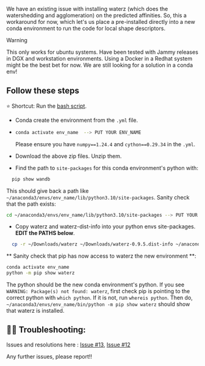 We have an existing issue with installing waterz (which does the watershedding and agglomeration) on the predicted affinities.
So, this a workaround for now, which let's us place a pre-installed directly into a new conda environment to run the code for local shape descriptors.

>[!WARNING]
>This only works for ubuntu systems. Have been tested with Jammy releases in DGX and workstation environments.
>Using a Docker in a Redhat system might be the best bet for now. We are still looking for a solution in a conda env!


## Follow these steps

⭐ Shortcut: Run the [bash script](https://github.com/Mohinta2892/catena/blob/dev/local_shape_descriptors/install_src/install_waterz.sh).

- Conda create the environment from the `.yml` file.
- ```bash 
  conda activate env_name  --> PUT YOUR ENV_NAME
  ```
  Please ensure you have `numpy==1.24.4` and `cython==0.29.34` in the `.yml`.
  
- Download the above zip files. Unzip them.
- Find the path to `site-packages` for this conda environment's python with:
```bash 
  pip show wandb
  ``` 
  This should give back a path like ` ~/anaconda3/envs/env_name/lib/python3.10/site-packages`.
  Sanity check that the path exists: 
  ```bash
  cd ~/anaconda3/envs/env_name/lib/python3.10/site-packages --> PUT YOUR PATH
  ```
- Copy  waterz and waterz-dist-info into your python envs site-packages. <br>
 **EDIT the PATHS below**.
```bash
  cp -r ~/Downloads/waterz ~/Downloads/waterz-0.9.5.dist-info ~/anaconda3/envs/env_name/lib/python3.10/site-packages
```

**  Sanity check that pip has now access to waterz the new environment **:
```bash
conda activate env_name
python -m pip show waterz
```

The python should be the new conda environment's python. If you see `WARNING: Package(s) not found: waterz`, first check pip is pointing to the
correct python with `which python`. If it is not, run `whereis python`.
Then do, `~/anaconda3/envs/env_name/bin/python -m pip show waterz` should show that waterz is installed.

## 🧑‍🏭 Troubleshooting:
Issues and resolutions here : [Issue #13](https://github.com/Mohinta2892/catena/issues/13), [Issue #12](https://github.com/Mohinta2892/catena/issues/12)


Any further issues, please report!!



